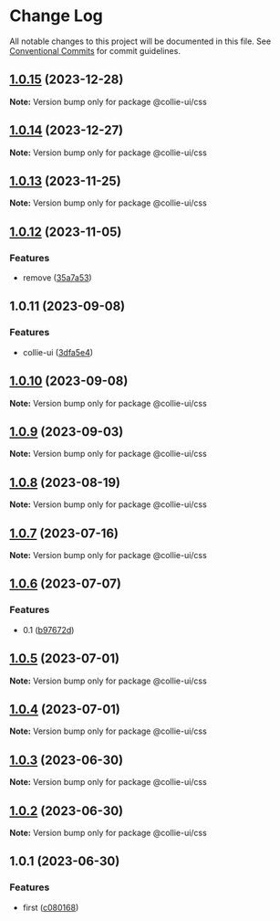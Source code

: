 # Change Log

All notable changes to this project will be documented in this file. See [Conventional Commits](https://conventionalcommits.org) for commit guidelines.

## [1.0.15](https://github.com/collie-ui/collie-ui/compare/@collie-ui/css@1.0.14...@collie-ui/css@1.0.15) (2023-12-28)

**Note:** Version bump only for package @collie-ui/css

## [1.0.14](https://github.com/collie-ui/collie-ui/compare/@collie-ui/css@1.0.13...@collie-ui/css@1.0.14) (2023-12-27)

**Note:** Version bump only for package @collie-ui/css

## [1.0.13](https://github.com/collie-ui/collie-ui/compare/@collie-ui/css@1.0.12...@collie-ui/css@1.0.13) (2023-11-25)

**Note:** Version bump only for package @collie-ui/css

## [1.0.12](https://github.com/collie-ui/collie-ui/compare/@collie-ui/css@1.0.11...@collie-ui/css@1.0.12) (2023-11-05)

### Features

- remove ([35a7a53](https://github.com/collie-ui/collie-ui/commit/35a7a531845a08f99114a7d707c83c1e84d0d0e4))

## 1.0.11 (2023-09-08)

### Features

- collie-ui ([3dfa5e4](https://github.com/collie-ui/collie-ui/commit/3dfa5e4eadca863919e9ffbb3dfb9ab726977c7e))

## [1.0.10](https://github.com/collie-ui/collie-ui/compare/@collie-ui/css@1.0.9...@collie-ui/css@1.0.10) (2023-09-08)

**Note:** Version bump only for package @collie-ui/css

## [1.0.9](https://github.com/collie-ui/collie-ui/compare/@collie-ui/css@1.0.8...@collie-ui/css@1.0.9) (2023-09-03)

**Note:** Version bump only for package @collie-ui/css

## [1.0.8](https://github.com/collie-ui/collie-ui/compare/@collie-ui/css@1.0.7...@collie-ui/css@1.0.8) (2023-08-19)

**Note:** Version bump only for package @collie-ui/css

## [1.0.7](https://github.com/collie-ui/collie-ui/compare/@collie-ui/css@1.0.6...@collie-ui/css@1.0.7) (2023-07-16)

**Note:** Version bump only for package @collie-ui/css

## [1.0.6](https://github.com/collie-ui/collie-ui/compare/@collie-ui/css@1.0.5...@collie-ui/css@1.0.6) (2023-07-07)

### Features

- 0.1 ([b97672d](https://github.com/collie-ui/collie-ui/commit/b97672d7355db24fc8564651cbabeaa4114f3f04))

## [1.0.5](https://github.com/collie-ui/collie-ui/compare/@collie-ui/css@1.0.4...@collie-ui/css@1.0.5) (2023-07-01)

**Note:** Version bump only for package @collie-ui/css

## [1.0.4](https://github.com/collie-ui/collie-ui/compare/@collie-ui/css@1.0.3...@collie-ui/css@1.0.4) (2023-07-01)

**Note:** Version bump only for package @collie-ui/css

## [1.0.3](https://github.com/collie-ui/collie-ui/compare/@collie-ui/css@1.0.1...@collie-ui/css@1.0.3) (2023-06-30)

**Note:** Version bump only for package @collie-ui/css

## [1.0.2](https://github.com/collie-ui/collie-ui/compare/@collie-ui/css@1.0.1...@collie-ui/css@1.0.2) (2023-06-30)

**Note:** Version bump only for package @collie-ui/css

## 1.0.1 (2023-06-30)

### Features

- first ([c080168](https://github.com/collie-ui/collie-ui/commit/c08016812d92193e95c9600e6121a9e57c6a9165))
